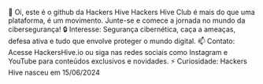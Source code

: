 👋 Oi, este é o github da Hackers Hive 
Hackers Hive Club é mais do que uma plataforma, é um movimento.
Junte-se e comece a jornada no mundo da cibersegurança!
🔒 Interesse: Segurança cibernética, caça a ameaças, defesa ativa e tudo que envolve proteger o mundo digital.
📫 Contato: Acesse HackersHive.io ou siga nas redes sociais como Instagram e YouTube para conteúdos exclusivos e novidades.
⚡ Curiosidade: Hackers Hive nasceu em 15/06/2024



<!---
HackersHiveClub/HackersHiveClub is a ✨ special ✨ repository because its `README.md` (this file) appears on your GitHub profile.
You can click the Preview link to take a look at your changes.
--->

